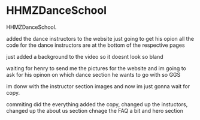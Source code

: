 # HHMZDanceSchool
HHMZDanceSchool.

added the dance instructors to the website just going to get his opion all the code for the dance instructors are at the bottom of the respective pages

just added a background to the  video so it doesnt look so bland 

waiting for henry to send me the pictures for the website and im going to ask for his opinon on which dance section he wants to go with so GGS 

im donw with the instructor section images and now im just gonna wait for copy.

commiting did the everything added the copy, changed up the instuctors, changed up the about us section chnage the FAQ a bit and hero section